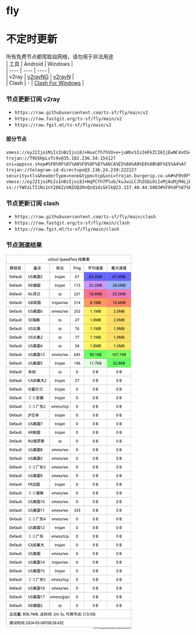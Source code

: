 # fly
# 不定时更新
所有免费节点都爬取自网络，请勿用于非法用途  
|  工具  | Android  | Windows  |  
|  ----  | ----   | ----  |  
| v2ray  | [v2rayNG](https://github.com/2dust/v2rayNG/releases) | [v2rayN](https://github.com/2dust/v2rayN/releases) |  
| Clash  | - | [Clash For Windows](https://github.com/2dust/clashN/releases) | 
  
### 节点更新订阅  v2ray
- `https://raw.githubusercontent.com/ts-sf/fly/main/v2`  
- `https://raw.fastgit.org/ts-sf/fly/main/v2`  
- `https://raw.fgit.ml/ts-sf/fly/main/v2`  
#### 部分节点  
``` 
vmess://eyJ2IjoiMiIsInBzIjoi8J+HuvCfh7hVU+e+juWbvSIsImFkZCI6IjEwNC4xOS40NS4xMzciLCJwb3J0IjoiMjA5NSIsImlkIjoiN2E3MzdmNDEtYjc5Mi00MjYwLTk0ZmYtM2Q4NjRkYTY3YjgwIiwiYWlkIjoiMCIsInNjeSI6ImF1dG8iLCJuZXQiOiJ3cyIsInR5cGUiOiJub25lIiwiaG9zdCI6Im9uZWEuZmxoYS5ydSIsInBhdGgiOiIvIiwidGxzIjoiIiwic25pIjoiIiwidGVzdF9uYW1lIjoiVVPnvo7lm70ifQ==
trojan://T9USHpLvTc9v@35.182.236.34:15412?sni=appsvs.shop#%F0%9F%87%A8%F0%9F%87%A6CA%E5%8A%A0%E6%8B%BF%E5%A4%A7
trojan://telegram-id-directvpn@3.136.24.239:22222?security=tls&headerType=none&type=tcp&sni=trojan.burgerip.co.uk#%F0%9F%87%BA%F0%9F%87%B8US%E7%BE%8E%E5%9B%BD2%2073.5MB%2Fs
vmess://eyJ2IjoiMiIsInBzIjoi8J+HqPCfh7Plub/kuJwiLCJhZGQiOiIxMjAuMjM4LjEyMi4yNDMiLCJwb3J0IjoiNDAyNTkiLCJpZCI6IjQxODA0OGFmLWEyOTMtNGI5OS05YjBjLTk4Y2EzNTgwZGQyNCIsImFpZCI6IjY0Iiwic2N5IjoiYXV0byIsIm5ldCI6InRjcCIsInR5cGUiOiJub25lIiwiaG9zdCI6IiIsInBhdGgiOiIvIiwidGxzIjoiIiwic25pIjoiIiwidGVzdF9uYW1lIjoi8J+HqPCfh7Plub/kuJwifQ==
ss://YWVzLTI1Ni1nY206ZzVNZUQ2RnQzQ1dsSklk@23.157.40.44:5003#%F0%9F%87%BA%F0%9F%87%B8US%E5%8C%97%E7%BE%8E%201.9MB%2Fs
```
### 节点更新订阅  clash
- `https://raw.githubusercontent.com/ts-sf/fly/main/clash`  
- `https://raw.fastgit.org/ts-sf/fly/main/clash`  
- `https://raw.fgit.ml/ts-sf/fly/main/clash`  

### 节点测速结果
![image](traffic.png)
